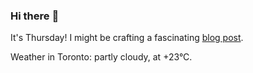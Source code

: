 ### Hi there :wave:

It's Thursday! I might be crafting a fascinating [blog post](https://benjaminwuethrich.dev).

Weather in Toronto: partly cloudy, at +23°C.
